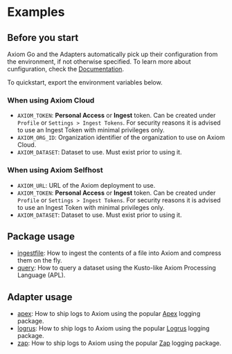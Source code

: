 # Examples

## Before you start

Axiom Go and the Adapters automatically pick up their configuration from the
environment, if not otherwise specified. To learn more about cunfiguration,
check the [Documentation](https://pkg.go.dev/github.com/axiomhq/axiom-go).

To quickstart, export the environment variables below.

### When using Axiom Cloud

* `AXIOM_TOKEN`: **Personal Access** or **Ingest** token. Can be
  created under `Profile` or `Settings > Ingest Tokens`. For security reasons it
  is advised to use an Ingest Token with minimal privileges only.
* `AXIOM_ORG_ID`: Organization identifier of the organization to use on Axiom
   Cloud.
* `AXIOM_DATASET`: Dataset to use. Must exist prior to using it.

### When using Axiom Selfhost

* `AXIOM_URL`: URL of the Axiom deployment to use.
* `AXIOM_TOKEN`: **Personal Access** or **Ingest** token. Can be
  created under `Profile` or `Settings > Ingest Tokens`. For security reasons it
  is advised to use an Ingest Token with minimal privileges only.
* `AXIOM_DATASET`: Dataset to use. Must exist prior to using it.

## Package usage

* [ingestfile](ingestfile/main.go): How to ingest the contents of a file into
  Axiom and compress them on the fly.
* [query](query/main.go): How to query a dataset using the Kusto-like Axiom
  Processing Language (APL).

## Adapter usage

* [apex](apex/main.go): How to ship logs to Axiom using the popular
  [Apex](https://github.com/apex/log) logging package.
* [logrus](logrus/main.go): How to ship logs to Axiom using the popular
  [Logrus](https://github.com/sirupsen/logrus) logging package.
* [zap](zap/main.go): How to ship logs to Axiom using the popular
  [Zap](https://github.com/uber-go/zap) logging package.
